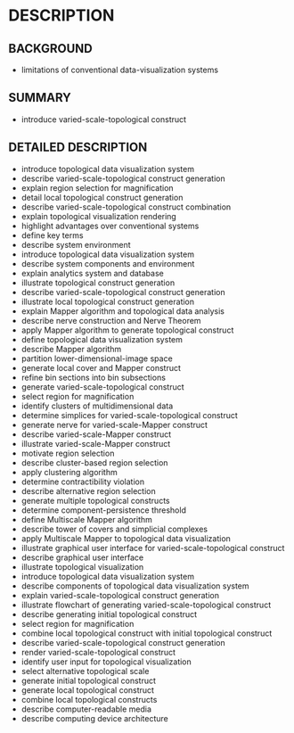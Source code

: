# DESCRIPTION

## BACKGROUND

- limitations of conventional data-visualization systems

## SUMMARY

- introduce varied-scale-topological construct

## DETAILED DESCRIPTION

- introduce topological data visualization system
- describe varied-scale-topological construct generation
- explain region selection for magnification
- detail local topological construct generation
- describe varied-scale-topological construct combination
- explain topological visualization rendering
- highlight advantages over conventional systems
- define key terms
- describe system environment
- introduce topological data visualization system
- describe system components and environment
- explain analytics system and database
- illustrate topological construct generation
- describe varied-scale-topological construct generation
- illustrate local topological construct generation
- explain Mapper algorithm and topological data analysis
- describe nerve construction and Nerve Theorem
- apply Mapper algorithm to generate topological construct
- define topological data visualization system
- describe Mapper algorithm
- partition lower-dimensional-image space
- generate local cover and Mapper construct
- refine bin sections into bin subsections
- generate varied-scale-topological construct
- select region for magnification
- identify clusters of multidimensional data
- determine simplices for varied-scale-topological construct
- generate nerve for varied-scale-Mapper construct
- describe varied-scale-Mapper construct
- illustrate varied-scale-Mapper construct
- motivate region selection
- describe cluster-based region selection
- apply clustering algorithm
- determine contractibility violation
- describe alternative region selection
- generate multiple topological constructs
- determine component-persistence threshold
- define Multiscale Mapper algorithm
- describe tower of covers and simplicial complexes
- apply Multiscale Mapper to topological data visualization
- illustrate graphical user interface for varied-scale-topological construct
- describe graphical user interface
- illustrate topological visualization
- introduce topological data visualization system
- describe components of topological data visualization system
- explain varied-scale-topological construct generation
- illustrate flowchart of generating varied-scale-topological construct
- describe generating initial topological construct
- select region for magnification
- combine local topological construct with initial topological construct
- describe varied-scale-topological construct generation
- render varied-scale-topological construct
- identify user input for topological visualization
- select alternative topological scale
- generate initial topological construct
- generate local topological construct
- combine local topological constructs
- describe computer-readable media
- describe computing device architecture

